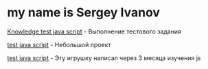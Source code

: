 # my name is Sergey Ivanov
[Knowledge test java script](https://ivanov2014.github.io/projects/project_test_js/ "Тест на знание js") - Выполнение тестового задания


[test java script](https://ivanov2014.github.io/projects/test/ "Тест") - Небольшой проект


[test java script](https://ivanov2014.github.io/projects/game/ "Игра") - Эту игрушку написал через 3 месяца изучения js

